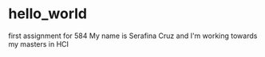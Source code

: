 # hello_world
first assignment for 584
My name is Serafina Cruz and I'm working towards my masters in HCI 
